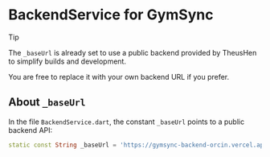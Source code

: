 # BackendService for GymSync

> [!TIP]  
> The `_baseUrl` is already set to use a public backend provided by TheusHen to simplify builds and development.  
>  
> You are free to replace it with your own backend URL if you prefer.

## About `_baseUrl`

In the file `BackendService.dart`, the constant `_baseUrl` points to a public backend API:

```dart
static const String _baseUrl = 'https://gymsync-backend-orcin.vercel.app/api/v1/status';
```
